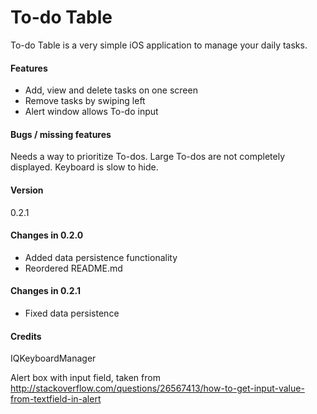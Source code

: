 # To-do Table

To-do Table is a very simple iOS application to manage your daily tasks.

#### Features

- Add, view and delete tasks on one screen
- Remove tasks by swiping left
- Alert window allows To-do input

#### Bugs / missing features
Needs a way to prioritize To-dos. Large To-dos are not completely displayed. Keyboard is slow to hide.


#### Version
0.2.1


#### Changes in 0.2.0
- Added data persistence functionality
- Reordered README.md

#### Changes in 0.2.1
- Fixed data persistence

#### Credits
IQKeyboardManager

Alert box with input field, taken from http://stackoverflow.com/questions/26567413/how-to-get-input-value-from-textfield-in-alert
